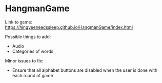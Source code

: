# HangmanGame

Link to game: https://hingyeeneedssleep.github.io/HangmanGame/index.html

Possible things to add:
- Audio
- Categories of words

Minor issues to fix: 
- Ensure that all alphabet buttons are disabled when the user is done with each round of game
